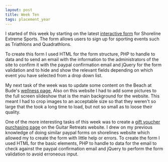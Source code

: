```yaml
---
layout: post
title: Week Ten
tags: placement_year
---
```

I started of this week by starting on the latest [interactive form](http://md-startupwebsites.co.uk/shoreline/shoreline.event.payments "Shoreline Extreme Sports, Event sign up interactive form") for Shoreline Extreme Sports. The form allows users to sign up for sporting events such as Triathlons and Quadrathlons.

To create this form I used HTML for the form structure, PHP to handle to data and to send an email with the information to the administrators of the site to confirm it with the paypal confirmation email and jQuery for the form validation and to hide and show the relevant fields depending on which event you have selected from a drop down list.

My next task of the week was to update some content on the Beach at Bude's [wellness page](http://www.thebeachatbude.co.uk/spa.treatments.bude "Beach at Bude wellness page"), Also on this website I had to add some pictures to the full screen slideshow that is the main background for the website. This meant I had to crop images to an acceptable size so that they weren't so large that the took a long time to load, but not so small as to loose their quality.

One of the more interesting tasks of this week was to create a [gift voucher purchasing page]("http://www.guitar-retreats.co.uk/guitar.retreats.gift.vouchers" "Guitar Retreats, gift voucher page") on the Guitar Retreats website. I drew on my previous knowledge of doing similar paypal forms on shorelines website which allowed my to create the form with little help or errors. To create the form I used HTML for the basic elements, PHP to handle to data for the email to check against the paypal confirmation email and jQuery to perform the form validation to avoid erroneous input.

